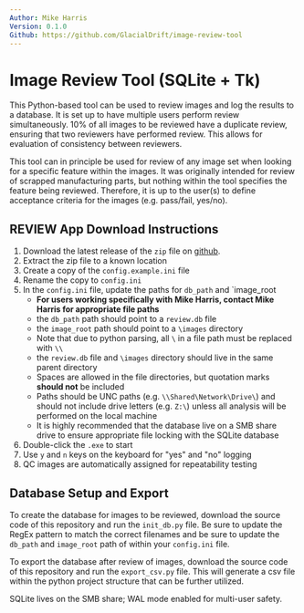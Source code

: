 ```yaml
---
Author: Mike Harris
Version: 0.1.0
Github: https://github.com/GlacialDrift/image-review-tool
---
```

# Image Review Tool (SQLite + Tk)

This Python-based tool can be used to review images and log the results to a database. It is set up to have
multiple users perform review simultaneously. 10% of all images to be reviewed have a duplicate review, ensuring
that two reviewers have performed review. This allows for evaluation of consistency between reviewers. 

This tool can in principle be used for review of any image set when looking for a specific feature within the images.
It was originally intended for review of scrapped manufacturing parts, but nothing within the tool specifies the feature
being reviewed. Therefore, it is up to the user(s) to define acceptance criteria for the images (e.g. pass/fail, yes/no).

## REVIEW App Download Instructions

1. Download the latest release of the `zip` file on [github](https://github.com/GlacialDrift/image-review-tool/releases).
2. Extract the zip file to a known location
3. Create a copy of the `config.example.ini` file
4. Rename the copy to `config.ini`
5. In the `config.ini` file, update the paths for `db_path` and `image_root
    - **For users working specifically with Mike Harris, contact Mike Harris for appropriate file paths**
    - the `db_path` path should point to a `review.db` file
    - the `image_root` path should point to a `\images` directory
    - Note that due to python parsing, all `\` in a file path must be replaced with `\\`
    - the `review.db` file and `\images` directory should live in the same parent directory
    - Spaces are allowed in the file directories, but quotation marks **should not** be included
    - Paths should be UNC paths (e.g. `\\Shared\Network\Drive\`) and should not include drive letters (e.g. `Z:\`) unless all analysis will be performed on the local machine
    - It is highly recommended that the database live on a SMB share drive to ensure appropriate file locking with the SQLite database
6. Double-click the `.exe` to start
7. Use `y` and `n` keys on the keyboard for "yes" and "no" logging
8. QC images are automatically assigned for repeatability testing

## Database Setup and Export

To create the database for images to be reviewed, download the source code of this repository and run the `init_db.py` file.
Be sure to update the RegEx pattern to match the correct filenames and be sure to update the `db_path` and `image_root` path 
of within your `config.ini` file. 

To export the database after review of images, download the source code of this repository and run the `export_csv.py` file.
This will generate a csv file within the python project structure that can be further utilized.

SQLite lives on the SMB share; WAL mode enabled for multi-user safety.
